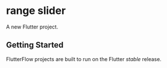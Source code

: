 # range slider

A new Flutter project.

## Getting Started

FlutterFlow projects are built to run on the Flutter _stable_ release.
